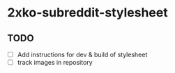 # 2xko-subreddit-stylesheet

## TODO

- [ ] Add instructions for dev & build of stylesheet
- [ ] track images in repository